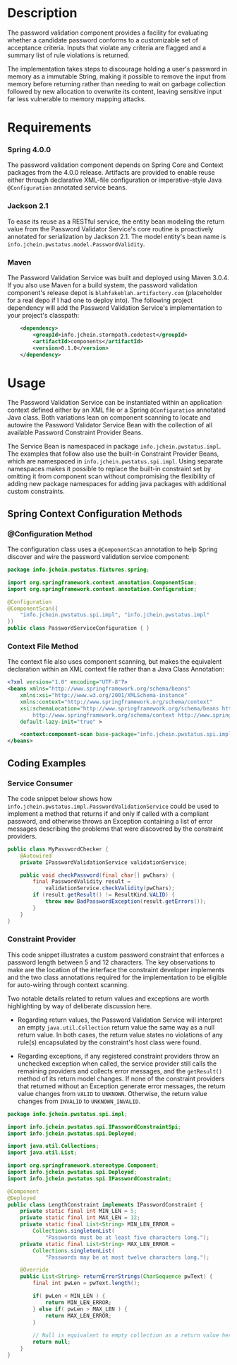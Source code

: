 # Description

The password validation component provides a facility for evaluating whether a candidate password conforms to a customizable set of acceptance criteria.  Inputs that violate any criteria are flagged and a summary list of rule violations is returned.

The implementation takes steps to discourage holding a user's password in memory as a immutable String, making it possible to remove the input from memory before returning rather than needing to wait on garbage collection followed by new allocation to overwrite its content, leaving sensitive input far less vulnerable to memory mapping attacks.

# Requirements

### Spring 4.0.0

The password validation component depends on Spring Core and Context packages from the 4.0.0 release.  Artifacts are provided to enable reuse either through declarative XML-file configuration or imperative-style Java `@Configuration` annotated service beans.

### Jackson 2.1

To ease its reuse as a RESTful service, the entity bean modeling the return value from the Password Validator Service's core routine is proactively annotated for serialization by Jackson 2.1.  The model entity's bean name is `info.jchein.pwstatus.model.PasswordValidity`.

### Maven

The Password Validation Service was built and deployed using Maven 3.0.4.  If you also use Maven for a build system, the password validation component's release depot is `blahfakeblah.artifactory.com` (placeholder for a real depo if I had one to deploy into).  The following project dependency will add the Password Validation Service's implementation to your project's classpath:

```xml
    <dependency>
        <groupId>info.jchein.stormpath.codetest</groupId>
        <artifactId>components</artifactId>
        <version>0.1.0</version>
    </dependency>
```

# Usage

The Password Validation Service can be instantiated within an application context defined either by an XML file or a Spring `@Configuration` annotated Java class.  Both variations lean on component scanning to locate and autowire the Password Validator Service Bean with the collection of all available Password Constraint Provider Beans.  

The Service Bean is namespaced in package `info.jchein.pwstatus.impl`.  The examples that follow also use the built-in Constraint Provider Beans, which are namespaced in `info.jchein.pwstatus.spi.impl`.  Using separate namespaces makes it possible to replace the built-in constraint set by omitting it from component scan without compromising the flexibility of adding new package namespaces for adding java packages with additional custom constraints.

## Spring Context Configuration Methods

### @Configuration Method

The configuration class uses a `@ComponentScan` annotation to help Spring discover and wire the password validation service component:

```java
package info.jchein.pwstatus.fixtures.spring;

import org.springframework.context.annotation.ComponentScan;
import org.springframework.context.annotation.Configuration;

@Configuration
@ComponentScan({ 
    "info.jchein.pwstatus.spi.impl", "info.jchein.pwstatus.impl"
})
public class PasswordServiceConfiguration { }
```

### Context File Method
The context file also uses component scanning, but makes the equivalent declaration within an XML context file rather than a Java Class Annotation:

```xml
<?xml version="1.0" encoding="UTF-8"?>
<beans xmlns="http://www.springframework.org/schema/beans"
    xmlns:xsi="http://www.w3.org/2001/XMLSchema-instance" 
    xmlns:context="http://www.springframework.org/schema/context"
    xsi:schemaLocation="http://www.springframework.org/schema/beans http://www.springframework.org/schema/beans/spring-beans-2.5.xsd
        http://www.springframework.org/schema/context http://www.springframework.org/schema/context/spring-context-2.5.xsd"
    default-lazy-init="true" >

    <context:component-scan base-package="info.jchein.pwstatus.spi.impl info.jchein.pwstatus.impl" />
</beans>
```

## Coding Examples

### Service Consumer
The code snippet below shows how `info.jchein.pwstatus.impl.PasswordValidationService` could be used to implement a method that returns if and only if called with a compliant password, and otherwise throws an Exception containing a list of error messages describing the problems that were discovered by the constraint providers.
    
```java
public class MyPasswordChecker {
    @Autowired
    private IPasswordValidationService validationService;

    public void checkPassword(final char[] pwChars) {
        final PasswordValidity result = 
            validationService.checkValidity(pwChars);
        if (result.getResult() != ResultKind.VALID) {
            throw new BadPasswordException(result.getErrors());
        }
    }
}
```

### Constraint Provider
This code snippet illustrates a custom password constraint that enforces a password length between 5 and 12 characters.  The key observations to make are the location of the interface the constraint developer implements and the two class annotations required for the implementation to be eligible for auto-wiring through context scanning.

Two notable details related to return values and exceptions are worth highlighting by way of deliberate discussion here.

* Regarding return values, the Password Validation Service will interpret an empty `java.util.Collection` return value the same way as a null return value.  In both cases, the return value states no violations of any rule(s) encapsulated by the constraint's host class were found.

* Regarding exceptions, if any registered constraint providers throw an unchecked exception when called, the service provider still calls the remaining providers and collects error messages, and the `getResult()` method of its return model changes.  If none of the constraint providers that returned without an Exception generate error messages, the return value changes from `VALID` to `UNKNOWN`.  Otherwise, the return value changes from `INVALID` to `UNKNOWN_INVALID`.

```java
package info.jchein.pwstatus.spi.impl;

import info.jchein.pwstatus.spi.IPasswordConstraintSpi;
import info.jchein.pwstatus.spi.Deployed;

import java.util.Collections;
import java.util.List;

import org.springframework.stereotype.Component;
import info.jchein.pwstatus.spi.Deployed;
import info.jchein.pwstatus.spi.IPasswordConstraint;

@Component
@Deployed
public class LengthConstraint implements IPasswordConstraint {
    private static final int MIN_LEN = 5;
    private static final int MAX_LEN = 12;
    private static final List<String> MIN_LEN_ERROR =
        Collections.singletonList(
            "Passwords must be at least five characters long.");
    private static final List<String> MAX_LEN_ERROR =
        Collections.singletonList(
            "Passwords may be at most twelve characters long.");

    @Override
    public List<String> returnErrorStrings(CharSequence pwText) {
        final int pwLen = pwText.length();

        if( pwLen < MIN_LEN ) {
            return MIN_LEN_ERROR;
        } else if( pwLen > MAX_LEN ) {
            return MAX_LEN_ERROR;
        }
        
        // Null is equivalent to empty collection as a return value here.
        return null;
    }
}
```

